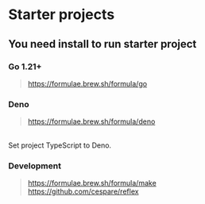 # Starter projects

## You need install to run starter project

### Go 1.21+
> https://formulae.brew.sh/formula/go

### Deno
> https://formulae.brew.sh/formula/deno 

<br>
Set project TypeScript to Deno.

### Development
> https://formulae.brew.sh/formula/make <br>
> https://github.com/cespare/reflex <br>